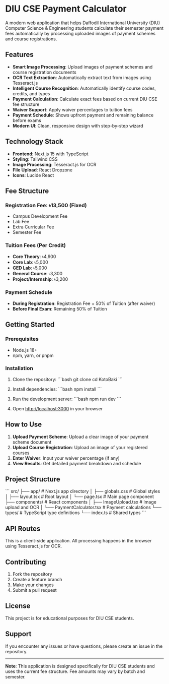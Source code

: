 # DIU CSE Payment Calculator

A modern web application that helps Daffodil International University (DIU) Computer Science & Engineering students calculate their semester payment fees automatically by processing uploaded images of payment schemes and course registrations.

## Features

- **Smart Image Processing**: Upload images of payment schemes and course registration documents
- **OCR Text Extraction**: Automatically extract text from images using Tesseract.js
- **Intelligent Course Recognition**: Automatically identify course codes, credits, and types
- **Payment Calculation**: Calculate exact fees based on current DIU CSE fee structure
- **Waiver Support**: Apply waiver percentages to tuition fees
- **Payment Schedule**: Shows upfront payment and remaining balance before exams
- **Modern UI**: Clean, responsive design with step-by-step wizard

## Technology Stack

- **Frontend**: Next.js 15 with TypeScript
- **Styling**: Tailwind CSS
- **Image Processing**: Tesseract.js for OCR
- **File Upload**: React Dropzone
- **Icons**: Lucide React

## Fee Structure

### Registration Fee: ৳13,500 (Fixed)
- Campus Development Fee
- Lab Fee  
- Extra Curricular Fee
- Semester Fee

### Tuition Fees (Per Credit)
- **Core Theory**: ৳4,900
- **Core Lab**: ৳5,000
- **GED Lab**: ৳5,000
- **General Course**: ৳3,300
- **Project/Internship**: ৳3,200

### Payment Schedule
- **During Registration**: Registration Fee + 50% of Tuition (after waiver)
- **Before Final Exam**: Remaining 50% of Tuition

## Getting Started

### Prerequisites
- Node.js 18+ 
- npm, yarn, or pnpm

### Installation

1. Clone the repository:
\`\`\`bash
git clone <repository-url>
cd KotoBaki
\`\`\`

2. Install dependencies:
\`\`\`bash
npm install
\`\`\`

3. Run the development server:
\`\`\`bash
npm run dev
\`\`\`

4. Open [http://localhost:3000](http://localhost:3000) in your browser

## How to Use

1. **Upload Payment Scheme**: Upload a clear image of your payment scheme document
2. **Upload Course Registration**: Upload an image of your registered courses
3. **Enter Waiver**: Input your waiver percentage (if any)
4. **View Results**: Get detailed payment breakdown and schedule

## Project Structure

\`\`\`
src/
├── app/                 # Next.js app directory
│   ├── globals.css     # Global styles
│   ├── layout.tsx      # Root layout
│   └── page.tsx        # Main page component
├── components/         # React components
│   ├── ImageUpload.tsx # Image upload and OCR
│   └── PaymentCalculator.tsx # Payment calculations
└── types/             # TypeScript type definitions
    └── index.ts       # Shared types
\`\`\`

## API Routes

This is a client-side application. All processing happens in the browser using Tesseract.js for OCR.

## Contributing

1. Fork the repository
2. Create a feature branch
3. Make your changes
4. Submit a pull request

## License

This project is for educational purposes for DIU CSE students.

## Support

If you encounter any issues or have questions, please create an issue in the repository.

---

**Note**: This application is designed specifically for DIU CSE students and uses the current fee structure. Fee amounts may vary by batch and semester.
